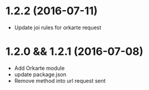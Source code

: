 # 1.2.2 (2016-07-11)
- Update joi rules for orkarte request

# 1.2.0 && 1.2.1 (2016-07-08)
- Add Orkarte module
- update package.json
- Remove method into url request sent
